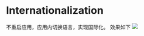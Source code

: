 # Internationalization
不重启应用，应用内切换语言，实现国际化。
效果如下
![](https://images2018.cnblogs.com/blog/857497/201711/857497-20171127170116737-2006836595.gif)




